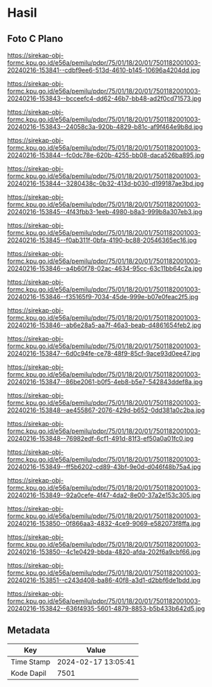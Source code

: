 # Hasil

## Foto C Plano

https://sirekap-obj-formc.kpu.go.id/e56a/pemilu/pdpr/75/01/18/20/01/7501182001003-20240216-153841--cdbf9ee6-513d-4610-b145-10696a4204dd.jpg

https://sirekap-obj-formc.kpu.go.id/e56a/pemilu/pdpr/75/01/18/20/01/7501182001003-20240216-153843--bcceefc4-dd62-46b7-bb48-ad2f0cd71573.jpg

https://sirekap-obj-formc.kpu.go.id/e56a/pemilu/pdpr/75/01/18/20/01/7501182001003-20240216-153843--24058c3a-920b-4829-b81c-af9f464e9b8d.jpg

https://sirekap-obj-formc.kpu.go.id/e56a/pemilu/pdpr/75/01/18/20/01/7501182001003-20240216-153844--fc0dc78e-620b-4255-bb08-daca526ba895.jpg

https://sirekap-obj-formc.kpu.go.id/e56a/pemilu/pdpr/75/01/18/20/01/7501182001003-20240216-153844--3280438c-0b32-413d-b030-d199187ae3bd.jpg

https://sirekap-obj-formc.kpu.go.id/e56a/pemilu/pdpr/75/01/18/20/01/7501182001003-20240216-153845--4f43fbb3-1eeb-4980-b8a3-999b8a307eb3.jpg

https://sirekap-obj-formc.kpu.go.id/e56a/pemilu/pdpr/75/01/18/20/01/7501182001003-20240216-153845--f0ab311f-0bfa-4190-bc88-20546365ec16.jpg

https://sirekap-obj-formc.kpu.go.id/e56a/pemilu/pdpr/75/01/18/20/01/7501182001003-20240216-153846--a4b60f78-02ac-4634-95cc-63c11bb64c2a.jpg

https://sirekap-obj-formc.kpu.go.id/e56a/pemilu/pdpr/75/01/18/20/01/7501182001003-20240216-153846--f35165f9-7034-45de-999e-b07e0feac2f5.jpg

https://sirekap-obj-formc.kpu.go.id/e56a/pemilu/pdpr/75/01/18/20/01/7501182001003-20240216-153846--ab6e28a5-aa7f-46a3-beab-d4861654feb2.jpg

https://sirekap-obj-formc.kpu.go.id/e56a/pemilu/pdpr/75/01/18/20/01/7501182001003-20240216-153847--6d0c94fe-ce78-48f9-85cf-9ace93d0ee47.jpg

https://sirekap-obj-formc.kpu.go.id/e56a/pemilu/pdpr/75/01/18/20/01/7501182001003-20240216-153847--86be2061-b0f5-4eb8-b5e7-542843ddef8a.jpg

https://sirekap-obj-formc.kpu.go.id/e56a/pemilu/pdpr/75/01/18/20/01/7501182001003-20240216-153848--ae455867-2076-429d-b652-0dd381a0c2ba.jpg

https://sirekap-obj-formc.kpu.go.id/e56a/pemilu/pdpr/75/01/18/20/01/7501182001003-20240216-153848--76982edf-6cf1-491d-81f3-ef50a0a01fc0.jpg

https://sirekap-obj-formc.kpu.go.id/e56a/pemilu/pdpr/75/01/18/20/01/7501182001003-20240216-153849--ff5b6202-cd89-43bf-9e0d-d046f48b75a4.jpg

https://sirekap-obj-formc.kpu.go.id/e56a/pemilu/pdpr/75/01/18/20/01/7501182001003-20240216-153849--92a0cefe-4f47-4da2-8e00-37a2e153c305.jpg

https://sirekap-obj-formc.kpu.go.id/e56a/pemilu/pdpr/75/01/18/20/01/7501182001003-20240216-153850--0f866aa3-4832-4ce9-9069-e582073f8ffa.jpg

https://sirekap-obj-formc.kpu.go.id/e56a/pemilu/pdpr/75/01/18/20/01/7501182001003-20240216-153850--4c1e0429-bbda-4820-afda-202f6a9cbf66.jpg

https://sirekap-obj-formc.kpu.go.id/e56a/pemilu/pdpr/75/01/18/20/01/7501182001003-20240216-153851--c243d408-ba86-40f8-a3d1-d2bbf6de1bdd.jpg

https://sirekap-obj-formc.kpu.go.id/e56a/pemilu/pdpr/75/01/18/20/01/7501182001003-20240216-153842--636f4935-5601-4879-8853-b5b433b642d5.jpg


## Metadata

| Key        | Value               |
| ---------- | ------------------- |
| Time Stamp | 2024-02-17 13:05:41 |
| Kode Dapil | 7501                |



